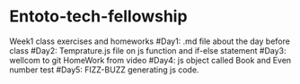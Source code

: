 # Entoto-tech-fellowship
Week1 class exercises and homeworks
#Day1: .md file about the day before class
#Day2: Temprature.js file on js function and if-else statement
#Day3: wellcom to git HomeWork from video
#Day4: js object called Book and Even number test
#Day5: FIZZ-BUZZ generating js code.